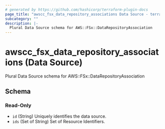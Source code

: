 ```yaml
---
# generated by https://github.com/hashicorp/terraform-plugin-docs
page_title: "awscc_fsx_data_repository_associations Data Source - terraform-provider-awscc"
subcategory: ""
description: |-
  Plural Data Source schema for AWS::FSx::DataRepositoryAssociation
---
```


# awscc_fsx_data_repository_associations (Data Source)

Plural Data Source schema for AWS::FSx::DataRepositoryAssociation



<!-- schema generated by tfplugindocs -->
## Schema

### Read-Only

- `id` (String) Uniquely identifies the data source.
- `ids` (Set of String) Set of Resource Identifiers.
